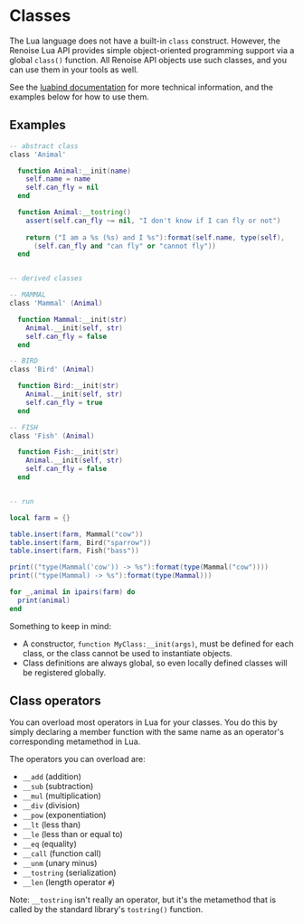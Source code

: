 # Classes

The Lua language does not have a built-in `class` construct. However, the Renoise Lua API provides simple object-oriented programming support via a global `class()` function. All Renoise API objects use such classes, and you can use them in your tools as well.

See the [luabind documentation](https://www.rasterbar.com/products/luabind/docs.html#defining-classes-in-lua) for more technical information, and the examples below for how to use them.

## Examples

```lua
-- abstract class
class 'Animal'

  function Animal:__init(name)
    self.name = name
    self.can_fly = nil
  end  

  function Animal:__tostring()
    assert(self.can_fly ~= nil, "I don't know if I can fly or not")
    
    return ("I am a %s (%s) and I %s"):format(self.name, type(self), 
      (self.can_fly and "can fly" or "cannot fly"))
  end


-- derived classes

-- MAMMAL
class 'Mammal' (Animal)

  function Mammal:__init(str)
    Animal.__init(self, str)
    self.can_fly = false
  end

-- BIRD
class 'Bird' (Animal)

  function Bird:__init(str)
    Animal.__init(self, str)
    self.can_fly = true
  end

-- FISH
class 'Fish' (Animal)

  function Fish:__init(str)
    Animal.__init(self, str)
    self.can_fly = false
  end


-- run

local farm = {}

table.insert(farm, Mammal("cow"))
table.insert(farm, Bird("sparrow"))
table.insert(farm, Fish("bass"))

print(("type(Mammal('cow')) -> %s"):format(type(Mammal("cow"))))
print(("type(Mammal) -> %s"):format(type(Mammal)))

for _,animal in ipairs(farm) do
  print(animal)
end
```

Something to keep in mind:

*   A constructor, `function MyClass:__init(args)`, must be defined for each class, or the class cannot be used to instantiate objects.
*   Class definitions are always global, so even locally defined classes will be registered globally.


## Class operators

You can overload most operators in Lua for your classes. You do this by simply declaring a member function with the same name as an operator's corresponding metamethod in Lua.

The operators you can overload are:

*   `__add` (addition)
*   `__sub` (subtraction)
*   `__mul` (multiplication)
*   `__div` (division)
*   `__pow` (exponentiation)
*   `__lt` (less than)
*   `__le` (less than or equal to)
*   `__eq` (equality)
*   `__call` (function call)
*   `__unm` (unary minus)
*   `__tostring` (serialization)
*   `__len` (length operator `#`)

Note: `__tostring` isn't really an operator, but it's the metamethod that is called by the standard library's `tostring()` function.

